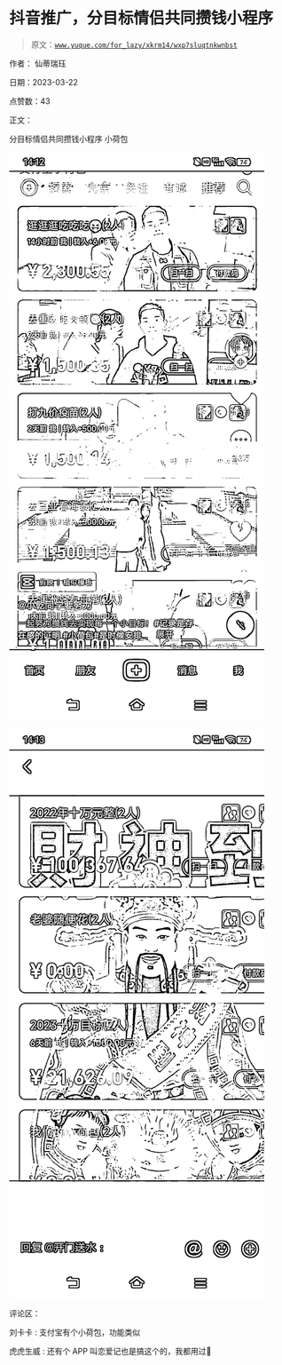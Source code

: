 # 抖音推广，分目标情侣共同攒钱小程序

> 原文：[`www.yuque.com/for_lazy/xkrm14/wxp7sluqtnkwnbst`](https://www.yuque.com/for_lazy/xkrm14/wxp7sluqtnkwnbst)

作者： 仙蒂瑞珏

日期：2023-03-22

点赞数：43

正文：

分目标情侣共同攒钱小程序 小荷包

![](img/de2288333fb66c4fabc88703fe81c2e3.png)

![](img/9e2efb810db81a37f9013a975169f637.png)

评论区：

刘卡卡 : 支付宝有个小荷包，功能类似

虎虎生威 : 还有个 APP 叫恋爱记也是搞这个的，我都用过🌝


